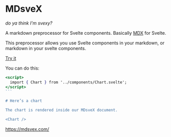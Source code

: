 # MDsveX

_do ya think I'm svexy?_

A markdown preprocessor for Svelte components. Basically [MDX](https://github.com/mdx-js/mdx) for Svelte.

This preprocessor allows you use Svelte components in your markdown, or markdown in your svelte components.

[Try it](https://mdsvex.com/)

You can do this:

````jsx
<script>
  import { Chart } from '../components/Chart.svelte';
</script>
```

# Here’s a chart

The chart is rendered inside our MDsveX document.

<Chart />

````

https://mdsvex.com/
